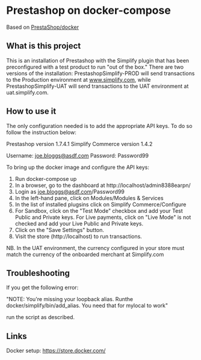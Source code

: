 # Prestashop on docker-compose

Based on  [PrestaShop/docker](https://github.com/PrestaShop/docker)

## What is this project
This is an installation of Prestashop with the Simplify plugin that has been preconfigured with a test product to run "out of the box." There are two versions of the installation: PrestashopSimplify-PROD will send transactions to the Production environment at www.simplify.com, while PrestashopSimplify-UAT will send transactions to the UAT environment at uat.simplify.com.
## How to use it

The only configuration needed is to add the appropriate API keys. To do so follow the instruction below:

Prestashop version 1.7.4.1
Simplify Commerce version 1.4.2

Username: joe.bloggs@asdf.com
Password: Password99

To bring up the docker image and configure the API keys:

1. Run docker-compose up
2. In a browser, go to the dashboard at http://localhost/admin8388earpn/
3. Login as joe.bloggs@asdf.com/Password99
4. In the left-hand pane, click on Modules/Modules & Services
5. In the list of installed plugsins click on Simplify Commerce/Configure
6. For Sandbox, click on the "Test Mode" checkbox and add your Test Public and Private keys. For Live payments, click on "Live Mode" is not checked and add your Live Public and Private keys.
7. Click on the "Save Settings" button.
8. Visit the store (http://localhost) to run transactions.

NB. In the UAT environment, the currency configured in your store must match the currency of the onboarded merchant at Simplify.com

## Troubleshooting

If you get the following error: 

"NOTE: You're missing your loopback alias. Runthe docker/simplify/bin/add_alias. You need that for mylocal to work"

run the script as described.

## Links

Docker setup: https://store.docker.com/
